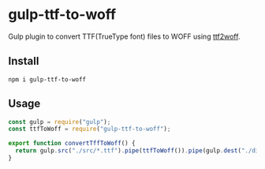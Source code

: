 # gulp-ttf-to-woff

Gulp plugin to convert TTF(TrueType font) files to WOFF using [ttf2woff](https://github.com/fontello/ttf2woff).

## Install

`npm i gulp-ttf-to-woff`

## Usage

```js
const gulp = require("gulp");
const ttfToWoff = require("gulp-ttf-to-woff");

export function convertTffToWoff() {
  return gulp.src("./src/*.ttf").pipe(ttfToWoff()).pipe(gulp.dest("./dist/"));
}
```
